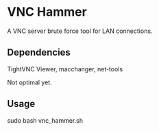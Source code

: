 # VNC Hammer
A VNC server brute force tool for LAN connections.

## Dependencies
TightVNC Viewer, macchanger, net-tools

Not optimal yet.


## Usage 
sudo bash vnc_hammer.sh
